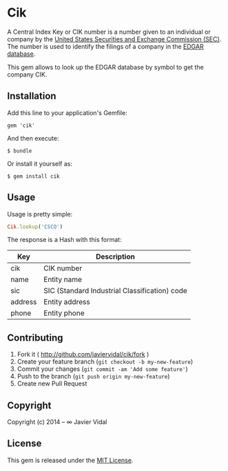 # Cik

A Central Index Key or CIK number is a number given to an individual or company by the [United States Securities and
Exchange Commission (SEC)](http://www.sec.gov). The number is used to identify the filings of a company in the [EDGAR
database](http://www.sec.gov/edgar/searchedgar/companysearch.html).

This gem allows to look up the EDGAR database by symbol to get the company CIK.

## Installation

Add this line to your application's Gemfile:

    gem 'cik'

And then execute:

    $ bundle

Or install it yourself as:

    $ gem install cik

## Usage

Usage is pretty simple:

```ruby
Cik.lookup('CSCO')
```

The response is a Hash with this format:

| Key       | Description |
| ----------| ----------- |
| cik       | CIK number  |
| name      | Entity name |
| sic       | SIC (Standard Industrial Classification) code |
| address   | Entity address |
| phone     | Entity phone |

## Contributing

1. Fork it ( http://github.com/javiervidal/cik/fork )
2. Create your feature branch (`git checkout -b my-new-feature`)
3. Commit your changes (`git commit -am 'Add some feature'`)
4. Push to the branch (`git push origin my-new-feature`)
5. Create new Pull Request

## Copyright

Copyright (c) 2014 – ∞ Javier Vidal

## License

This gem is released under the [MIT License](http://opensource.org/licenses/MIT).
